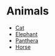 # Animals

* [Cat](./cat.md)  
* [Elephant](./elephant.md)  
* [Panthera](./panthera.md)  
* [Horse](./horse.md)
